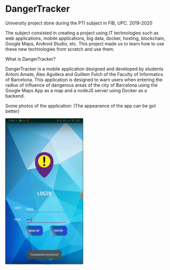# DangerTracker
University project done during the PTI subject in FIB, UPC. 2019-2020

The subject consisted in creating a project using IT technologies such as web applications, mobile applications, big data, docker, hosting, blockchain, Google Maps, Android Studio, etc. This project made us to learn how to use these new technologies from scratch and use them.

What is DangerTracker? 

DangerTracker is a mobile application designed and developed by students Antoni Amate, Àlex Aguilera and Guillem Folch of the Faculty of Informatics of Barcelona. This application is designed to warn users when entering the radius of influence of dangerous areas of the city of Barcelona using the Google Maps App as a map and a nodeJS server using Docker as a backend.

Some photos of the application: (The appearance of the app can be got better)

![Image of App Login](https://raw.githubusercontent.com/metabit1000/DangerTracker/master/DangerTracker/images/Captura1.JPG)

